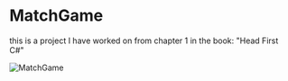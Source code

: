 # MatchGame
this is a project I have worked on from chapter 1 in the book: "Head First C#"

![MatchGame](https://user-images.githubusercontent.com/33534832/150748483-2b3e0fc7-f448-4b69-bd59-62873a3e9fd0.png)
